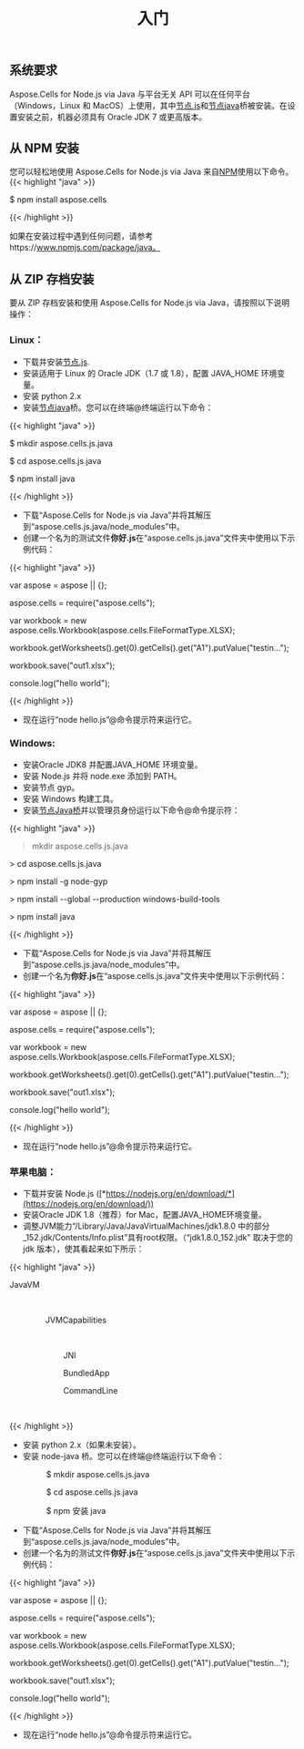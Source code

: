 ﻿---
title: 入门
type: docs
weight: 5
url: /zh/nodejs-java/getting-started/
keywords: nodejs, excel, instal
description: 设置 Aspose.Cells for Node.js via Java 和安装指南
---
## **系统要求**
Aspose.Cells for Node.js via Java 与平台无关 API 可以在任何平台（Windows，Linux 和 MacOS）上使用，其中[节点.js](https://nodejs.org/en/download/)和[节点java](https://github.com/joeferner/node-java)桥被安装。在设置安装之前，机器必须具有 Oracle JDK 7 或更高版本。
## **从 NPM 安装**
您可以轻松地使用 Aspose.Cells for Node.js via Java 来自[NPM](https://www.npmjs.com/package/aspose.cells)使用以下命令。
{{< highlight "java" >}}

 $ npm install aspose.cells

{{< /highlight >}}

如果在安装过程中遇到任何问题，请参考https://www.npmjs.com/package/java。

## **从 ZIP 存档安装**
要从 ZIP 存档安装和使用 Aspose.Cells for Node.js via Java，请按照以下说明操作：
### **Linux：**
- 下载并安装[节点.js](https://nodejs.org/en/download/).
- 安装适用于 Linux 的 Oracle JDK（1.7 或 1.8），配置 JAVA_HOME 环境变量。
- 安装 python 2.x
- 安装[节点java](https://github.com/joeferner/node-java)桥。您可以在终端@终端运行以下命令：



{{< highlight "java" >}}

 $ mkdir aspose.cells.js.java

$ cd aspose.cells.js.java

$ npm install java

{{< /highlight >}}



- 下载“Aspose.Cells for Node.js via Java”并将其解压到“aspose.cells.js.java/node_modules”中。
- 创建一个名为的测试文件**你好.js**在“aspose.cells.js.java”文件夹中使用以下示例代码：

{{< highlight "java" >}}

 var aspose = aspose || {};

aspose.cells = require("aspose.cells");

var workbook = new aspose.cells.Workbook(aspose.cells.FileFormatType.XLSX);

workbook.getWorksheets().get(0).getCells().get("A1").putValue("testin...");

workbook.save("out1.xlsx");

console.log("hello world");

{{< /highlight >}}

- 现在运行“node hello.js”@命令提示符来运行它。
### **Windows:**
- 安装Oracle JDK8 并配置JAVA_HOME 环境变量。
- 安装 Node.js 并将 node.exe 添加到 PATH。
- 安装节点 gyp。
- 安装 Windows 构建工具。
- 安装[节点Java桥](https://www.npmjs.com/package/java)并以管理员身份运行以下命令@命令提示符：



{{< highlight "java" >}}

 > mkdir aspose.cells.js.java

\> cd aspose.cells.js.java

\> npm install -g node-gyp

\> npm install --global --production windows-build-tools

\> npm install java

{{< /highlight >}}

- 下载“Aspose.Cells for Node.js via Java”并将其解压到“aspose.cells.js.java/node_modules”中。
- 创建一个名为**你好.js**在“aspose.cells.js.java”文件夹中使用以下示例代码：

{{< highlight "java" >}}

 var aspose = aspose || {};

aspose.cells = require("aspose.cells");

var workbook = new aspose.cells.Workbook(aspose.cells.FileFormatType.XLSX);

workbook.getWorksheets().get(0).getCells().get("A1").putValue("testin...");

workbook.save("out1.xlsx");

console.log("hello world");

{{< /highlight >}}

- 现在运行“node hello.js”@命令提示符来运行它。
### **苹果电脑：**
- 下载并安装 Node.js ([*https://nodejs.org/en/download/*](https://nodejs.org/en/download/))
- 安装Oracle JDK 1.8（推荐）for Mac，配置JAVA_HOME环境变量。
- 调整<key>JVM能力</key>“/Library/Java/JavaVirtualMachines/jdk1.8.0 中的部分_152.jdk/Contents/Info.plist”具有root权限。（“jdk1.8.0_152.jdk" 取决于您的 jdk 版本），使其看起来如下所示：



{{< highlight "java" >}}

 <key>JavaVM</key>

        <dict>

                <key>JVMCapabilities</key>

                <array>

                        <string>JNI</string>

                        <string>BundledApp</string>

                        <string>CommandLine</string>

                </array>

{{< /highlight >}}



- 安装 python 2.x（如果未安装）。
- 安装 node-java 桥。您可以在终端@终端运行以下命令：

`         `$ mkdir aspose.cells.js.java

`         `$ cd aspose.cells.js.java

`         `$ npm 安装 java

- 下载“Aspose.Cells for Node.js via Java”并将其解压到“aspose.cells.js.java/node_modules”中。
- 创建一个名为的测试文件**你好.js**在“aspose.cells.js.java”文件夹中使用以下示例代码：



{{< highlight "java" >}}

 var aspose = aspose || {};

aspose.cells = require("aspose.cells");

var workbook = new aspose.cells.Workbook(aspose.cells.FileFormatType.XLSX);

workbook.getWorksheets().get(0).getCells().get("A1").putValue("testin...");

workbook.save("out1.xlsx");

console.log("hello world");

{{< /highlight >}}

- 现在运行“node hello.js”@命令提示符来运行它。

